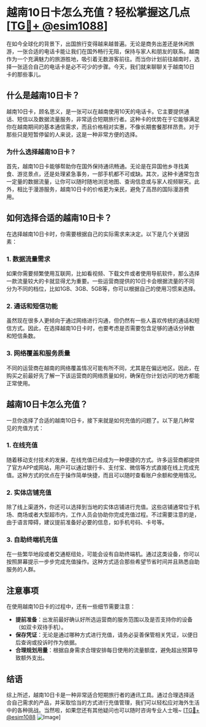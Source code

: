 # 越南10日卡怎么充值？轻松掌握这几点[[TG💪+ @esim1088](https://t.me/s/esim1088)]

在如今全球化的背景下，出国旅行变得越来越普遍。无论是商务出差还是休闲旅游，一张合适的电话卡能让我们在国外畅行无阻，保持与家人和朋友的联系。越南作为一个充满魅力的旅游胜地，吸引着无数游客前往。而当你计划前往越南时，选择一张适合自己的电话卡是必不可少的步骤。今天，我们就来聊聊关于越南10日卡的那些事儿。

## 什么是越南10日卡？

越南10日卡，顾名思义，是一张可以在越南使用10天的电话卡。它主要提供通话、短信以及数据流量服务，非常适合短期旅行者。这种卡的优势在于它能够满足你在越南期间的基本通信需求，而且价格相对实惠，不像长期套餐那样昂贵。对于那些只是短暂停留的人来说，这是一种非常方便的选择。

### 为什么选择越南10日卡？

首先，越南10日卡能够帮助你在国外保持通讯畅通。无论是在异国他乡寻找美食、游览景点，还是处理紧急事务，一部手机都不可或缺。其次，这种卡通常包含一定量的数据流量，让你可以随时随地浏览地图、查询信息或与家人视频聊天。此外，相比于漫游服务，越南10日卡的价格更为亲民，避免了高昂的国际漫游费用。

## 如何选择合适的越南10日卡？

在选择越南10日卡时，你需要根据自己的实际需求来决定。以下是几个关键因素：

### 1. 数据流量需求

如果你需要频繁使用互联网，比如看视频、下载文件或者使用导航软件，那么选择一款流量较大的卡就显得尤为重要。一些运营商提供的10日卡会根据流量的不同分为不同的档位，比如1GB、3GB、5GB等，你可以根据自己的使用习惯来选择。

### 2. 通话和短信功能

虽然现在很多人更倾向于通过网络进行沟通，但仍然有一些人喜欢传统的通话和短信方式。因此，在选择越南10日卡时，也要考虑是否需要包含足够的通话分钟数和短信条数。

### 3. 网络覆盖和服务质量

不同的运营商在越南的网络覆盖情况可能有所不同，尤其是在偏远地区。因此，在购买之前最好先了解一下该运营商的网络质量如何，确保在你计划访问的地方都能正常使用。

## 越南10日卡怎么充值？

一旦你选择了合适的越南10日卡，接下来就是如何充值的问题了。以下是几种常见的充值方式：

### 1. 在线充值

随着移动支付技术的发展，在线充值已经成为一种便捷的方式。许多运营商都提供了官方APP或网站，用户可以通过银行卡、支付宝、微信等方式直接在线上完成充值。这种方式的优点在于操作简单快捷，而且可以随时查看账户余额和使用情况。

### 2. 实体店铺充值

除了线上渠道外，你还可以选择到当地的实体店铺进行充值。这些店铺通常位于机场、商场或者大型超市内，工作人员会协助你完成充值过程。不过需要注意的是，由于语言障碍，建议提前准备好必要的信息，如手机号码、卡号等。

### 3. 自助终端机充值

在一些繁华地段或者交通枢纽处，可能会设有自助终端机。通过这类设备，你可以按照屏幕提示一步步完成充值操作。这种方式适合那些希望节省时间并且熟悉自助服务的人群。

## 注意事项

在使用越南10日卡的过程中，还有一些细节需要注意：

- **提前准备**：出发前最好确认好所选运营商的服务范围以及是否支持你的设备（如双卡双待手机）。
- **保存凭证**：无论是通过哪种方式进行充值，请务必妥善保管相关凭证，以便日后查询或投诉时作为依据。
- **合理规划用量**：根据自身需求合理安排每日使用的流量额度，避免超出预算导致额外支出。

## 结语

综上所述，越南10日卡是一种非常适合短期旅行者的通讯工具。通过合理选择适合自己需求的产品，并采取恰当的方式进行充值管理，我们可以轻松应对海外生活中的各种挑战。当然啦，如果您还有其他疑问也可以随时咨询专业人士哦~ [[TG💪+ @esim1088](https://t.me/s/esim1088) ![Image](https://i.postimg.cc/4NQfJmqS/Snipaste-2025-05-13-00-14-12.png)]